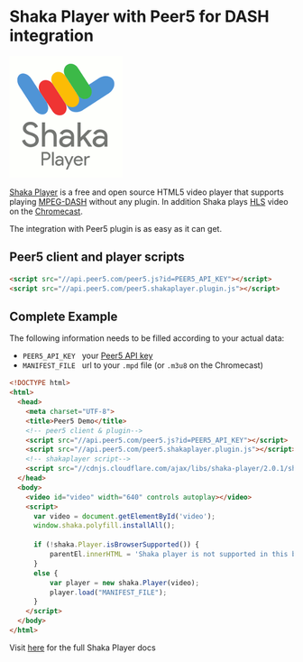 # Shaka Player with Peer5 for DASH integration

![](./images/shaka-player.png)

[Shaka Player](https://github.com/google/shaka-player) is a free and open source HTML5 video player that supports playing [MPEG-DASH](https://en.wikipedia.org/wiki/Dynamic_Adaptive_Streaming_over_HTTP) without any plugin. In addition Shaka plays [HLS](https://en.wikipedia.org/wiki/HTTP_Live_Streaming) video on the [Chromecast](/platforms/chromecast).

The integration with Peer5 plugin is as easy as it can get.
 
## Peer5 client and player scripts
```html
<script src="//api.peer5.com/peer5.js?id=PEER5_API_KEY"></script>
<script src="//api.peer5.com/peer5.shakaplayer.plugin.js"></script>
```

## Complete Example 
 
The following information needs to be filled according to your actual data:
 
- `PEER5_API_KEY` &nbsp;&nbsp;your [Peer5 API key](https://app.peer5.com/integration)
- `MANIFEST_FILE` &nbsp;&nbsp;url to your `.mpd` file (or `.m3u8` on the Chromecast)
  
```html
<!DOCTYPE html>
<html>
  <head>
    <meta charset="UTF-8">
    <title>Peer5 Demo</title>
    <!-- peer5 client & plugin-->
    <script src="//api.peer5.com/peer5.js?id=PEER5_API_KEY"></script>
    <script src="//api.peer5.com/peer5.shakaplayer.plugin.js"></script>
    <!-- shakaplayer script-->
    <script src="//cdnjs.cloudflare.com/ajax/libs/shaka-player/2.0.1/shaka-player.compiled.js"></script>
  </head>
  <body>
    <video id="video" width="640" controls autoplay></video>
    <script>
      var video = document.getElementById('video');
      window.shaka.polyfill.installAll();

      if (!shaka.Player.isBrowserSupported()) {
          parentEl.innerHTML = 'Shaka player is not supported in this browser';
      }
      else {
          var player = new shaka.Player(video);
          player.load("MANIFEST_FILE");
      }
    </script>
  </body>
</html>
```


Visit [here](https://github.com/google/shaka-player) for the full Shaka Player docs

